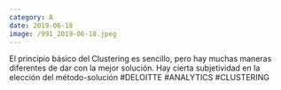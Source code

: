 ```yaml
--- 
category: A 
date: 2019-06-18 
image: /991_2019-06-18.jpeg 
--- 
```


El principio básico del Clustering es sencillo, pero hay muchas maneras diferentes de dar con la mejor solución. Hay cierta subjetividad en la elección del método-solución #DELOITTE #ANALYTICS #CLUSTERING